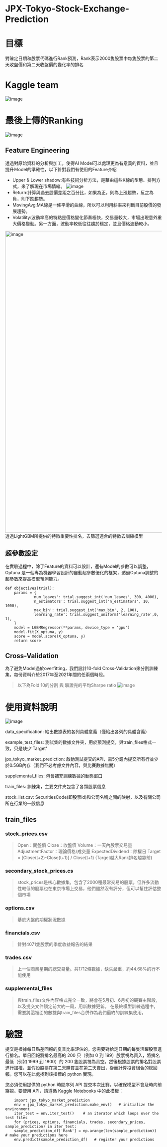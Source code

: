 # JPX-Tokyo-Stock-Exchange-Prediction

# 目標

對確定日期和股票代碼進行Rank預測，Rank表示2000隻股票中每隻股票的第二天收盤價和第二天收盤價的變化率的排名

# Kaggle team

![image](https://user-images.githubusercontent.com/48245648/172189051-da1caa8e-d62a-412b-b12f-232c8a936da8.png)

# 最後上傳的Ranking

![image](https://user-images.githubusercontent.com/48245648/172189839-c3c32802-e3b2-4a3b-82ce-2e7cc0382d42.png)

## Feature Engineering
透過對原始資料的分析與加工，使得AI Model可以處理更為有意義的資料，並且提升Ｍodel的準確性，以下針對我們有使用的Feature介紹
* Upper & Lower shadow:有些技術分析方法，是藉由這些K線的型態、排列方式，來了解現在市場情緒。
![image](https://user-images.githubusercontent.com/102530486/172061802-61da38a6-c1f1-4b04-8d28-cc67d6947641.png)
* Return:計算與過去股價差距之百分比，如果為正，則為上漲趨勢，反之為負，則下跌趨勢。
* MovingAvg:MA線是一條平滑的曲線，所以可以利用斜率來判斷目前股價的發展趨勢。
* Volatility:波動率高的特點是價格變化節奏極快，交易量較大，市場出現意外重大價格變動。另一方面，波動率較低往往趨於穩定，並且價格波動較小。

<img width="968" alt="image" src="https://user-images.githubusercontent.com/48245648/172362140-daf901de-9ed6-4728-a075-2321fdc265dd.png">
透過LightGBM所提供的特徵重要性排名，去篩選適合的特徵去訓練模型

## 超參數設定
在實驗過程中，除了Feature的資料可以設計，還有Model的參數可以調整，Optuna 是一個專為機器學習設計的自動超參數優化的框架，透過Optuna調整的超參數來提高模型預測能力。

```python=
def objectives(trial):
    params = {
            'num_leaves': trial.suggest_int('num_leaves', 300, 4000),
            'n_estimators': trial.suggest_int('n_estimators', 10, 1000),
            'max_bin': trial.suggest_int('max_bin', 2, 100),
            'learning_rate': trial.suggest_uniform('learning_rate',0, 1),
    }
    model = LGBMRegressor(**params, device_type = 'gpu')
    model.fit(X_optuna, y)
    score = model.score(X_optuna, y)
    return score
```

## Cross-Validation
為了避免Model過於overfitting，我們設計10-fold Cross-Validation來分割訓練集，每份資料介於2017年至2021年間的任兩個時段。
> 以下為Fold 10的分割 與 驗證完的平均Sharpe ratio
![image](https://user-images.githubusercontent.com/48245648/172364938-a0436e91-d7ef-4bfa-a674-9b4e2b19f42a.png)


# 使用資料說明

![image](https://user-images.githubusercontent.com/102530486/172060974-1a6b8760-2831-4e29-92e0-a87ad188bf34.png)

data_specification: 給出數據表的各列具體意義（僅給出各列的具體含義）

example_test_files: 測試集的數據文件夾，用於預測提交，與train_files格式一致，只是缺少'Target'

jpx_tokyo_market_prediction: 啟動測試提交的API，需5分鐘內提交所有行並少於0.5GB內存（我們不必考慮文件內容，與比賽數據無關）

supplemental_files: 包含補充訓練數據的動態窗口

train_files: 訓練集，主要文件夾包含了各類股票信息

stock_list.csv: SecuritiesCode(即股票id)和公司名稱之間的映射，以及有關公司所在行業的一般信息
## train_files 
### stock_prices.csv

> Open：開盤價
> Close：收盤價
> Volume：一天內股票交易量
> AdjustmentFactor：理論價格/成交量
> ExpectedDividend：除權日
> Target = [Close(t+2)-Close(t+1)] / Close(t+1) (Target越大Rank排名越靠前)

### secondary_stock_prices.cs
> stock_prices是核心數據集，包含了2000種最常交易的股票。但許多流動性較低的股票也在東京市場上交易，他們雖然沒有評分，但可以幫住評估整個市場
   
### options.csv    
> 基於大盤的期權狀況數據
### financials.csv   
> 針對4071隻股票的季度收益報告的結果
     
### trades.csv
>上一個商業星期的總交易量。共1712條數據，缺失嚴重，約44.68%的行不能使用
    
### supplemental_files
> 與train_files文件內容格式完全一致，將會在5月初、6月初的競賽主階段，以及提交文件鎖定前大約一周，用新數據更新。
> 在最終模型訓練過程中，需要將這裡面的數據與train_files合併作為我們最終的訓練集使用。

# 驗證

提交是根據每日點差回報的夏普比率評估的。您需要對給定日期的每隻活躍股票進行排名。單日回報將排名最高的 200 只（例如 0 到 199）股票視為買入，將排名最低（例如 1999 到 1800）的 200 隻股票視為賣空。然後根據股票的排名對股票進行加權，並假設股票在第二天購買並在第二天賣出，從而計算投資組合的總回報。您可以在此處找到該指標的 python 實現。

您必須使用提供的 python 時間序列 API 提交本次比賽，以確保模型不會及時向前窺視。要使用 API，請遵循 Kaggle Notebooks 中的此模板：
```python=
    import jpx_tokyo_market_prediction
    env = jpx_tokyo_market_prediction.make_env()   # initialize the environment
    iter_test = env.iter_test()    # an iterator which loops over the test files
    for (prices, options, financials, trades, secondary_prices, sample_prediction) in iter_test:
    sample_prediction_df['Rank'] = np.arange(len(sample_prediction))  # make your predictions here
    env.predict(sample_prediction_df)   # register your predictions
```
